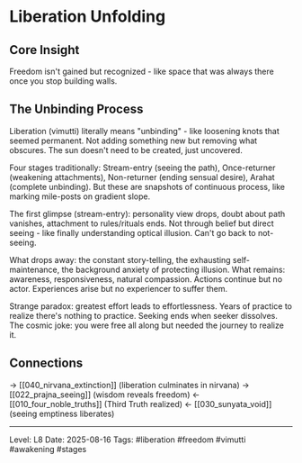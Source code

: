 # Liberation Unfolding

## Core Insight
Freedom isn't gained but recognized - like space that was always there once you stop building walls.

## The Unbinding Process

Liberation (vimutti) literally means "unbinding" - like loosening knots that seemed permanent. Not adding something new but removing what obscures. The sun doesn't need to be created, just uncovered.

Four stages traditionally: Stream-entry (seeing the path), Once-returner (weakening attachments), Non-returner (ending sensual desire), Arahat (complete unbinding). But these are snapshots of continuous process, like marking mile-posts on gradient slope.

The first glimpse (stream-entry): personality view drops, doubt about path vanishes, attachment to rules/rituals ends. Not through belief but direct seeing - like finally understanding optical illusion. Can't go back to not-seeing.

What drops away: the constant story-telling, the exhausting self-maintenance, the background anxiety of protecting illusion. What remains: awareness, responsiveness, natural compassion. Actions continue but no actor. Experiences arise but no experiencer to suffer them.

Strange paradox: greatest effort leads to effortlessness. Years of practice to realize there's nothing to practice. Seeking ends when seeker dissolves. The cosmic joke: you were free all along but needed the journey to realize it.

## Connections
→ [[040_nirvana_extinction]] (liberation culminates in nirvana)
→ [[022_prajna_seeing]] (wisdom reveals freedom)
← [[010_four_noble_truths]] (Third Truth realized)
← [[030_sunyata_void]] (seeing emptiness liberates)

---
Level: L8
Date: 2025-08-16
Tags: #liberation #freedom #vimutti #awakening #stages
